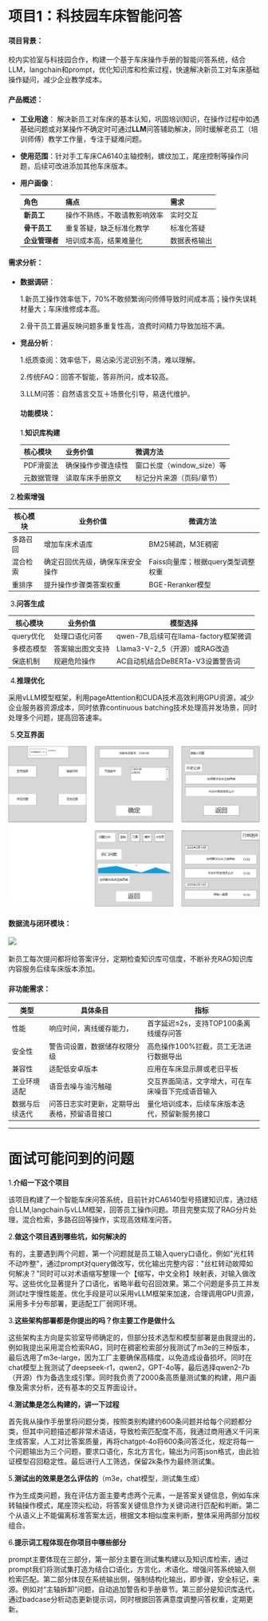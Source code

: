 # 项目1：科技园车床智能问答

####      项目背景：

  校内实验室与科技园合作，构建一个基于车床操作手册的智能问答系统，结合LLM，langchain和prompt，优化知识库和检索过程，快速解决新员工对车床基础操作疑问，减少企业教学成本。

#### 产品概述：

- **工业用途**： 解决新员工对车床的基本认知，巩固培训知识，在操作过程中如遇基础问题或对某操作不确定时可通过**LLM**问答辅助解决，同时缓解老员工（培训师傅）教学工作量，专注于疑难问题。

- **使用范围**：针对手工车床CA6140主轴控制，螺纹加工，尾座控制等操作问题，后续可改进添加其他车床版本。

- **用户画像**：

  | 角色           | 痛点                         | 需求         |
  | -------------- | :--------------------------- | ------------ |
  | **新员工**     | 操作不熟练，不敢请教影响效率 | 实时交互     |
  | **骨干员工**   | 重复答疑，缺乏标准化教学     | 标准化答疑   |
  | **企业管理者** | 培训成本高，结果难量化       | 数据表格输出 |

####     需求分析：

- **数据调研**：

  1.新员工操作效率低下，70%不敢频繁询问师傅导致时间成本高；操作失误耗材量大；车床维修成本高。

  2.骨干员工普遍反映问题多重复性高，浪费时间精力导致加班不满。

- **竞品分析**：

  1.纸质查阅：效率低下，易沾染污泥识别不清，难以理解。

  2.传统FAQ：回答不智能，答非所问，成本较高。

  3.LLM问答：自然语言交互＋场景化引导，易迭代维护。

  #### 功能模块：

  1.**知识库构建**

  | 核心模块   | 业务价值           | 微调方法                  |
  | ---------- | ------------------ | ------------------------- |
  | PDF滑窗法  | 确保操作步骤连续性 | 窗口长度（window_size）等 |
  | 元数据管理 | 读取车床手册原文   | 标记分片来源（页码/章节） |

​       2.**检索增强**   

| 核心模块 | 业务价值                         | 微调方法                           |
| -------- | -------------------------------- | ---------------------------------- |
| 多路召回 | 增加车床术语库                   | BM25稀疏，M3E稠密                  |
| 混合检索 | 确定召回优先级，确保车床安全操作 | Faiss向量库；根据query类型调整权重 |
| 重排序   | 提升操作步骤类答案权重           | BGE-Reranker模型                   |

​        3.**问答生成**

| 核心模块   | 业务价值         | 模型选择                              |
| ---------- | ---------------- | ------------------------------------- |
| query优化  | 处理口语化问答   | qwen-7B,后续可在llama-factory框架微调 |
| 多模态模型 | 答案输出图文支持 | Llama3-V-2_5（开源）或RAG改造         |
| 保底机制   | 规避危险操作     | AC自动机结合DeBERTa-V3设置警告词      |

​       4.**推理优化**

采用vLLM模型框架，利用pageAttention和CUDA技术高效利用GPU资源，减少企业服务器资源成本，同时依靠continuous batching技术处理高并发场景，同时处理多个问题，提高回答速率。

​       5.**交互界面**

![交互界面](image/交互界面.png)

#### 数据流与闭环模块：

![](C:\Users\fg\Desktop\image\数据闭环.png)

新员工每次提问都将给答案评分，定期检查知识库可信度，不断补充RAG知识库内容服务后续车床版本添加。

#### 非功能需求：

| 类型           | 具体条目                                     | 指标                                               |
| -------------- | -------------------------------------------- | -------------------------------------------------- |
| 性能           | 响应时间，离线缓存能力，                     | 首字延迟≤2s，支持TOP100条离线缓存问答              |
| 安全性         | 警告词设置，数据储存权限分级                 | 高危操作100%拦截，员工无法进行数据导出             |
| 兼容性         | 适配低安卓版本                               | 应用在车床显示屏或老旧平板                         |
| 工业环境适配   | 语音去噪与油污触碰                           | 交互界面简洁，文字增大，可在车床噪音下完成语音输入 |
| 数据与后续迭代 | 问答日志实时更新，定期导出表格，预留语音接口 | 量化培训成本，后续车床版本迭代，预留新服务接口     |

------

# 面试可能问到的问题

1.**介绍一下这个项目**

该项目构建了一个智能车床问答系统，目前针对CA6140型号搭建知识库，通过结合LLM,langchain与vLLM框架，回答员工操作问题。项目完整实现了RAG分片处理，混合检索，多路召回等操作，实现高效精准问答。

2.**做这个项目遇到哪些坑，如何解决的**  

有的，主要遇到两个问题，第一个问题就是员工输入query口语化，例如"光杠转不动咋整"，通过prompt对query做改写，优化输出完整内容："丝杠转动故障如何解决？"同时可以对术语缩写整理一个【缩写，中文全称】映射表，对输入做改写。这些优化显著提升了口语化，省略半截句召回效果。第二个问题是多员工并发测试吐字慢性能差。优化手段是可以采用vLLM框架来加速，合理调用GPU资源，采用多卡分布部署，更适配工厂弱网环境。

3.**这些架构部署都是你提出的吗？你主要工作是做什么**

这些架构主方向是实验室导师确定的，但部分技术选型和模型部署是由我提出的，例如我提出采用混合检索RAG，同时在稠密检索部分我测试了m3e的三种版本，最后选用了m3e-large，因为工厂主要确保高精度，以免造成设备损坏。同时在chat模型上我测试了deepseek-r1，qwen2，GPT-4o等，最后选择qwen2-7b（开源）作为备选生成引擎。同时我负责了2000条高质量测试集的构建，用户画像及需求分析，还有基本的交互界面设计。

4.**测试集是怎么构建的，讲一下过程**

首先我从操作手册里将问题分类，按照类别构建约600条问题并给每个问题都分类，但其中问题描述都非常术语话，导致检索匹配度不高，我通过商用通义千问来生成答案，人工对比答案质量，再将chatgpt-4o将600条问答泛化，规定将每一个问题输出为三个问题，要求口语化，东北方言化，输出为问答json格式，由此验证模型召回稳定性。最后进行人工筛选，保留2k条作为最终测试集。

5.**测试出的效果是怎么评估的**（m3e，chat模型，测试集生成）

作为生成类问题，我在评估方面主要考虑两个元素，一是答案关键信息，例如车床转轴操作模式，尾座顶尖松动，将答案关键信息作为关键词进行匹配和判断。第二个从语义上不能偏离标准答案太远，根据文本相似度来判断，整体采用两部分加权组合。

6.**提示词工程体现在你项目中哪些部分**

prompt主要体现在三部分，第一部分主要在测试集构建以及知识库检索，通过prompt我们将测试集打造为结合口语化，方言化，术语化。增强问答系统输入侧检索匹配。第二部分体现在系统输出侧，强制结构化输出，即步骤，安全标记，来源。例如对“主轴拆卸”问题，自动追加警告和手册章节。第三部分是知识库迭代，通过badcase分析动态更新提示词，同时根据回答满意度调整问答权重，定期更新。









